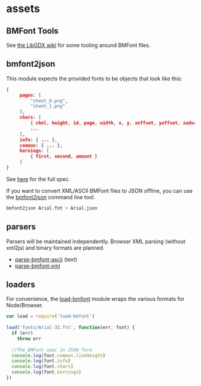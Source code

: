 # assets

## BMFont Tools

See [the LibGDX wiki](https://github.com/libgdx/libgdx/wiki/Hiero) for some tooling around BMFont files.

## bmfont2json

This module expects the provided fonts to be objects that look like this: 

```json
{
     pages: [
         "sheet_0.png", 
         "sheet_1.png"
     ],
     chars: [
         { chnl, height, id, page, width, x, y, xoffset, yoffset, xadvance },
         ...
     ],
     info: { ... },
     common: { ... },
     kernings: [
         { first, second, amount }
     ]
}
```

See [here](https://github.com/mattdesl/bmfont2json/wiki/JsonSpec) for the full spec. 

If you want to convert XML/ASCII BMFont files to JSON offline, you can use the [bmfont2json](https://github.com/mattdesl/bmfont2json) command line tool.

```sh
bmfont2json Arial.fnt > Arial.json
```

## parsers

Parsers will be maintained independently. Browser XML parsing (without xml2js) and binary formats are planned.

- [parse-bmfont-ascii](https://www.npmjs.com/package/parse-bmfont-ascii) (text)
- [parse-bmfont-xml](https://www.npmjs.com/package/parse-bmfont-xml)

## loaders

For convenience, the [load-bmfont](https://www.npmjs.com/package/load-bmfont) module wraps the various formats for Node/Browser.

```js
var load = require('load-bmfont')
 
load('fonts/Arial-32.fnt', function(err, font) {
  if (err)
    throw err
  
  //The BMFont spec in JSON form 
  console.log(font.common.lineHeight)
  console.log(font.info)
  console.log(font.chars)
  console.log(font.kernings)
})
```